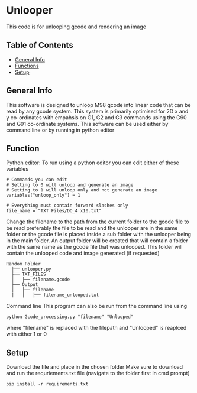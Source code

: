 # Unlooper

This code is for unlooping gcode and rendering an image

## Table of Contents

* [General Info](#general-info)
* [Functions](#function)
* [Setup](#setup)

## General Info

This software is designed to unloop M98 gcode into linear code that can be read by any gcode system. This system is primarily optimised for 2D x and y co-ordinates with empahsis on G1, G2 and G3 commands using the G90 and G91 co-ordinate systems. This software can be used either by command line or by running in python editor

## Function

Python editor:
To run using a python editor you can edit either of these variables
```
# Commands you can edit
# Setting to 0 will unloop and generate an image
# Setting to 1 will unloop only and not generate an image
variables["unloop_only"] = 1

# Everything must contain forward slashes only
file_name = "TXT Files/DO_4 x10.txt"
```

Change the filename to the path from the current folder to the gcode file to be read preferably the file to be read and the unlooper are in the same folder or the gcode file is placed inside a sub folder with the unlooper being in the main folder. An output folder will be created that will contain a folder with the same name as the gcode file that was unlooped. This folder will contain the unlooped code and image generated (if requested)


```
Random Folder
  ├── unlooper.py
  ├── TXT_FILES
  │   ├── filename.gcode
  ├── Output
  │   ├── filename
  |   │   ├── filename_unlooped.txt
```

Command line
This program can also be run from the command line using 
```
python Gcode_processing.py "filename" "Unlooped"
```
where "filename" is replaced with the filepath and "Unlooped" is reaplced with either 1 or 0 

## Setup

Download the file and place in the chosen folder
Make sure to download and run the requriements.txt file (navigate to the folder first in cmd prompt)
```
pip install -r requirements.txt
```
